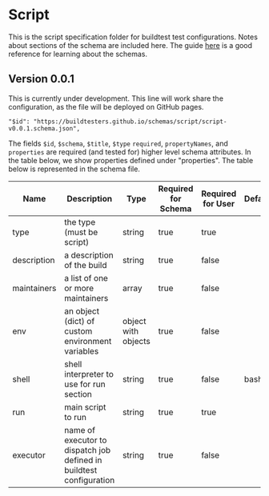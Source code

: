 # Script

This is the script specification folder for buildtest test configurations.
Notes about sections of the schema are included here. The guide [here](https://cswr.github.io/JsonSchema/)
is a good reference for learning about the schemas.

## Version 0.0.1

This is currently under development.
This line will work share the configuration, as the file will be deployed on GitHub pages.

```
"$id": "https://buildtesters.github.io/schemas/script/script-v0.0.1.schema.json",
```

The fields `$id`, `$schema`, `$title`,  `$type` `required`, `propertyNames`,
and `properties` are required (and tested for) higher level schema attributes.
In the table below, we show properties defined under "properties". The
table below is represented in the schema file.


| Name | Description | Type | Required for Schema | Required for User | Default |
| ---- | ----------- | ---- | ------------------- | ----------------- | -------- |
| type | the type (must be script) | string | true | true | |
| description | a description of the build | string | true | false | |
| maintainers | a list of one or more maintainers | array | true | false | |
| env | an object (dict) of custom environment variables | object with objects | true | false |  |
| shell | shell interpreter to use for run section | string | true | false | bash |
| run | main script to run | string | true | true | |
| executor | name of executor to dispatch job defined in buildtest configuration | string | true | false | |
